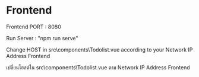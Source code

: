 # Frontend
Frontend PORT : 8080

Run Server : "npm run serve"

Change HOST in src\components\Todolist.vue according to your Network IP Address Frontend

เปลี่ยนโฮสต์ใน src\components\Todolist.vue ตาม Network IP Address Frontend
